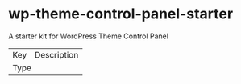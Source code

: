 # wp-theme-control-panel-starter
A starter kit for WordPress Theme Control Panel

<table>
  <tr>
    <td>Key</td>
    <td>Description</td>
  </tr>
  <tr>
    <td colspan="2">Type</td>
  </tr>
</table>
